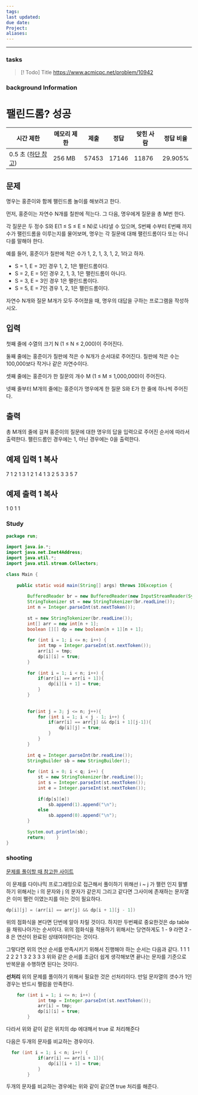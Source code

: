 ```yaml
---
tags: 
last updated: 
due date: 
Project: 
aliases:
---
```

--- 
### tasks

> [! Todo] Title
> https://www.acmicpc.net/problem/10942

### background Information
# 팰린드롬? 성공

|시간 제한|메모리 제한|제출|정답|맞힌 사람|정답 비율|
|---|---|---|---|---|---|
|0.5 초 ([하단 참고](https://www.acmicpc.net/problem/10942#))|256 MB|57453|17146|11876|29.905%|

## 문제

명우는 홍준이와 함께 팰린드롬 놀이를 해보려고 한다.

먼저, 홍준이는 자연수 N개를 칠판에 적는다. 그 다음, 명우에게 질문을 총 M번 한다.

각 질문은 두 정수 S와 E(1 ≤ S ≤ E ≤ N)로 나타낼 수 있으며, S번째 수부터 E번째 까지 수가 팰린드롬을 이루는지를 물어보며, 명우는 각 질문에 대해 팰린드롬이다 또는 아니다를 말해야 한다.

예를 들어, 홍준이가 칠판에 적은 수가 1, 2, 1, 3, 1, 2, 1라고 하자.

- S = 1, E = 3인 경우 1, 2, 1은 팰린드롬이다.
- S = 2, E = 5인 경우 2, 1, 3, 1은 팰린드롬이 아니다.
- S = 3, E = 3인 경우 1은 팰린드롬이다.
- S = 5, E = 7인 경우 1, 2, 1은 팰린드롬이다.

자연수 N개와 질문 M개가 모두 주어졌을 때, 명우의 대답을 구하는 프로그램을 작성하시오.

## 입력

첫째 줄에 수열의 크기 N (1 ≤ N ≤ 2,000)이 주어진다.

둘째 줄에는 홍준이가 칠판에 적은 수 N개가 순서대로 주어진다. 칠판에 적은 수는 100,000보다 작거나 같은 자연수이다.

셋째 줄에는 홍준이가 한 질문의 개수 M (1 ≤ M ≤ 1,000,000)이 주어진다.

넷째 줄부터 M개의 줄에는 홍준이가 명우에게 한 질문 S와 E가 한 줄에 하나씩 주어진다.

## 출력

총 M개의 줄에 걸쳐 홍준이의 질문에 대한 명우의 답을 입력으로 주어진 순서에 따라서 출력한다. 팰린드롬인 경우에는 1, 아닌 경우에는 0을 출력한다.

## 예제 입력 1 복사

7
1 2 1 3 1 2 1
4
1 3
2 5
3 3
5 7

## 예제 출력 1 복사

1
0
1
1



### Study

```java
package run;  
  
import java.io.*;  
import java.net.Inet4Address;  
import java.util.*;  
import java.util.stream.Collectors;  
  
class Main {  
  
    public static void main(String[] args) throws IOException {  
  
        BufferedReader br = new BufferedReader(new InputStreamReader(System.in));  
        StringTokenizer st = new StringTokenizer(br.readLine());  
        int n = Integer.parseInt(st.nextToken());  
  
        st = new StringTokenizer(br.readLine());  
        int[] arr = new int[n + 1];  
        boolean [][] dp = new boolean[n + 1][n + 1];  
  
        for (int i = 1; i <= n; i++) {  
            int tmp = Integer.parseInt(st.nextToken());  
            arr[i] = tmp;  
            dp[i][i] = true;  
        }  
  
        for (int i = 1; i < n; i++) {  
            if(arr[i] == arr[i + 1]){  
                dp[i][i + 1] = true;  
            }  
        }  
  
  
        for(int j = 3; j <= n; j++){  
            for (int i = 1; i < j - 1; i++) {  
                if(arr[i] == arr[j] && dp[i + 1][j-1]){  
                    dp[i][j] = true;  
                }  
            }  
        }  
  
        int q = Integer.parseInt(br.readLine());  
        StringBuilder sb = new StringBuilder();  
  
        for (int i = 0; i < q; i++) {  
            st = new StringTokenizer(br.readLine());  
            int s = Integer.parseInt(st.nextToken());  
            int e = Integer.parseInt(st.nextToken());  
  
            if(dp[s][e])  
                sb.append(1).append("\n");  
            else                
	            sb.append(0).append("\n");  
        }  
  
        System.out.println(sb);  
        return;    }  
}

```

### shooting
[문제를 풀이할 때 참고한 사이트](https://hidelookit.tistory.com/185)

이 문제를 다이나믹 프로그래밍으로 접근해서 풀이하기 위해선 i ~ j 가 팰런 인지 팔별하기 위해서는 i 의 문자와 j 의 문자가 같은지 그리고 같다면 그사이에 존재하는 문자열은 이미 펠런 이였는지를 아는 것이 필요하다.

```java
dp[i][j] = (arr[i] == arr[j] && dp[i + 1][j - 1])
```

위의 점화식을 본다면 단번에 알아 차릴 것이다. 
하지만 두번째로 중요한것은 dp table 을 채워나아가는 순서이다.
위의 점화식을 적용하기 위해서는 당연하게도 1 - 9 라면 2 - 8 은 연산이 완료된 상태여야한다는 것이다.

그렇다면 위의 연산 순서를 만족시키기 위해서 진행해야 하는 순서는 다음과 같다.
1 1
1 2
2 2
1 3
2 3
3 3
위와 같은 순서를 조금더 쉽게 생각해보면 끝나는 문자를 기준으로 반복문을 수행하면 된다는 것이다.

**선처리**
위의 문제를 풀이하기 위해서 필요한 것은 선처리이다. 
만일 문자열의 갯수가 1인 경우는 반드시 펠럼을 만족한다. 

```java
    for (int i = 1; i <= n; i++) {  
            int tmp = Integer.parseInt(st.nextToken());  
            arr[i] = tmp;  
            dp[i][i] = true;  
        }  

```

다라서 위와 같이 같은 위치의 dp 에대해서 true 로 처리해준다

다음은 두개의 문자를 비교하는 경우이다.

```java
  for (int i = 1; i < n; i++) {  
            if(arr[i] == arr[i + 1]){  
                dp[i][i + 1] = true;  
            }  
        }  
```

두개의 문자를 비교하는 경우에는 위와 같이 같으면 true 처리를 해준다.

